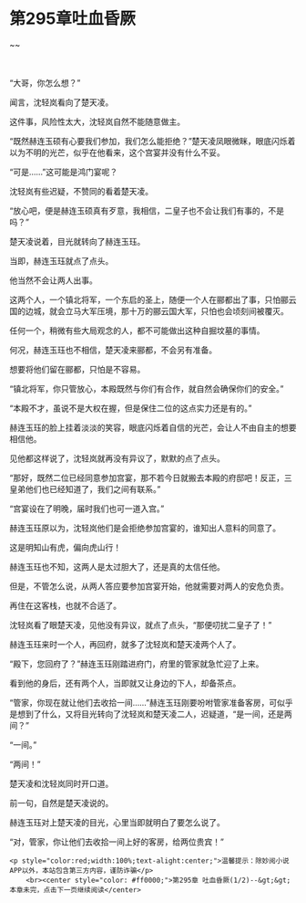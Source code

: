 # 第295章吐血昏厥
~~
    	    <p name="pagetop" href="javascript:void(0);" onclick="return false" style="line-height: 35px;padding: 10px;color: #333;"> </p><p>“大哥，你怎么想？”</p><p>闻言，沈轻岚看向了楚天凌。</p><p>这件事，风险性太大，沈轻岚自然不能随意做主。</p><p>“既然赫连玉硕有心要我们参加，我们怎么能拒绝？”楚天凌凤眼微眯，眼底闪烁着以为不明的光芒，似乎在他看来，这个宫宴并没有什么不妥。</p><p>“可是……”这可能是鸿门宴呢？</p><p>沈轻岚有些迟疑，不赞同的看着楚天凌。</p><p>“放心吧，便是赫连玉硕真有歹意，我相信，二皇子也不会让我们有事的，不是吗？”</p><p>楚天凌说着，目光就转向了赫连玉珏。</p><p>当即，赫连玉珏就点了点头。</p><p>他当然不会让两人出事。</p><p>这两个人，一个镇北将军，一个东启的圣上，随便一个人在郦都出了事，只怕郦云国的边城，就会立马大军压境，那十万的郦云国大军，只怕也会顷刻间被覆灭。</p><p>任何一个，稍微有些大局观念的人，都不可能做出这种自掘坟墓的事情。</p><p>何况，赫连玉珏也不相信，楚天凌来郦都，不会另有准备。</p><p>想要将他们留在郦都，只怕是不容易。</p><p>“镇北将军，你只管放心，本殿既然与你们有合作，就自然会确保你们的安全。”</p><p>“本殿不才，虽说不是大权在握，但是保住二位的这点实力还是有的。”</p><p>赫连玉珏的脸上挂着淡淡的笑容，眼底闪烁着自信的光芒，会让人不由自主的想要相信他。</p><p>见他都这样说了，沈轻岚就再没有异议了，默默的点了点头。</p><p>“那好，既然二位已经同意参加宫宴，那不若今日就搬去本殿的府邸吧！反正，三皇弟他们也已经知道了，我们之间有联系。”</p><p>“宫宴设在了明晚，届时我们也可一道入宫。”</p><p>赫连玉珏原以为，沈轻岚他们是会拒绝参加宫宴的，谁知出人意料的同意了。</p><p>这是明知山有虎，偏向虎山行！</p><p>赫连玉珏也不知，这两人是太过胆大了，还是真的太信任他。</p><p>但是，不管怎么说，从两人答应要参加宫宴开始，他就需要对两人的安危负责。</p><p>再住在这客栈，也就不合适了。</p><p>沈轻岚看了眼楚天凌，见他没有异议，就点了点头，“那便叨扰二皇子了！”</p><p>赫连玉珏来时一个人，再回府，就多了沈轻岚和楚天凌两个人了。</p><p>“殿下，您回府了？”赫连玉珏刚踏进府门，府里的管家就急忙迎了上来。</p><p>看到他的身后，还有两个人，当即就又让身边的下人，却备茶点。</p><p>“管家，你现在就让他们去收拾一间……”赫连玉珏刚要吩咐管家准备客房，可似乎是想到了什么，又将目光转向了沈轻岚和楚天凌二人，迟疑道，“是一间，还是两间？”</p><p>“一间。”</p><p>“两间！”</p><p>楚天凌和沈轻岚同时开口道。</p><p>前一句，自然是楚天凌说的。</p><p>赫连玉珏对上楚天凌的目光，心里当即就明白了要怎么说了。</p><p>“对，管家，你让他们去收拾一间上好的客房，给两位贵宾！”</p>
    	
   	<p style="color:red;width:100%;text-alight:center;">温馨提示：除妙阅小说APP以外，本站包含第三方内容，谨防诈骗</p>
    	<br><center style="color: #ff0000;">第295章 吐血昏厥(1/2)--&gt;&gt;本章未完，点击下一页继续阅读</center>
    	